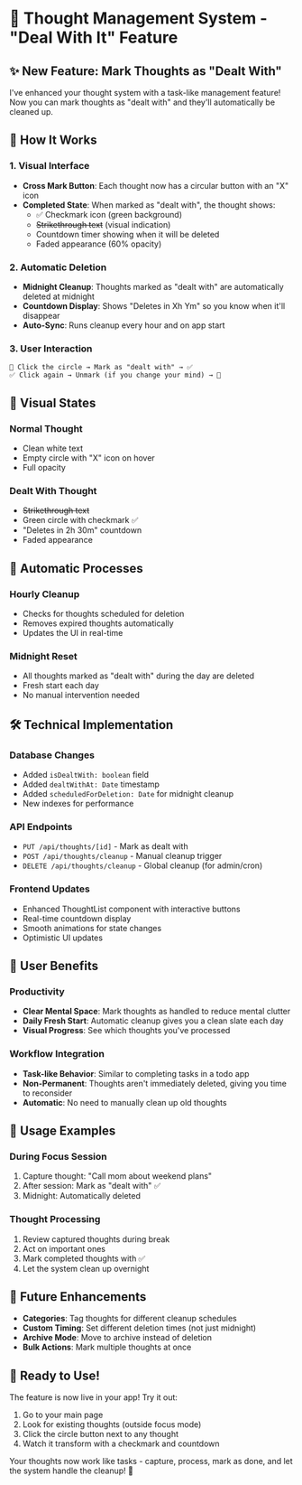 # 🎯 Thought Management System - "Deal With It" Feature

## ✨ **New Feature: Mark Thoughts as "Dealt With"**

I've enhanced your thought system with a task-like management feature! Now you can mark thoughts as "dealt with" and they'll automatically be cleaned up.

## 🔧 **How It Works**

### 1. **Visual Interface**
- **Cross Mark Button**: Each thought now has a circular button with an "X" icon
- **Completed State**: When marked as "dealt with", the thought shows:
  - ✅ Checkmark icon (green background)
  - ~~Strikethrough text~~ (visual indication)
  - Countdown timer showing when it will be deleted
  - Faded appearance (60% opacity)

### 2. **Automatic Deletion**
- **Midnight Cleanup**: Thoughts marked as "dealt with" are automatically deleted at midnight
- **Countdown Display**: Shows "Deletes in Xh Ym" so you know when it'll disappear
- **Auto-Sync**: Runs cleanup every hour and on app start

### 3. **User Interaction**
```
🔲 Click the circle → Mark as "dealt with" → ✅ 
✅ Click again → Unmark (if you change your mind) → 🔲
```

## 🎨 **Visual States**

### **Normal Thought**
- Clean white text
- Empty circle with "X" icon on hover
- Full opacity

### **Dealt With Thought**
- ~~Strikethrough text~~
- Green circle with checkmark ✅
- "Deletes in 2h 30m" countdown
- Faded appearance

## 🔄 **Automatic Processes**

### **Hourly Cleanup**
- Checks for thoughts scheduled for deletion
- Removes expired thoughts automatically
- Updates the UI in real-time

### **Midnight Reset**
- All thoughts marked as "dealt with" during the day are deleted
- Fresh start each day
- No manual intervention needed

## 🛠 **Technical Implementation**

### **Database Changes**
- Added `isDealtWith: boolean` field
- Added `dealtWithAt: Date` timestamp
- Added `scheduledForDeletion: Date` for midnight cleanup
- New indexes for performance

### **API Endpoints**
- `PUT /api/thoughts/[id]` - Mark as dealt with
- `POST /api/thoughts/cleanup` - Manual cleanup trigger
- `DELETE /api/thoughts/cleanup` - Global cleanup (for admin/cron)

### **Frontend Updates**
- Enhanced ThoughtList component with interactive buttons
- Real-time countdown display
- Smooth animations for state changes
- Optimistic UI updates

## 🎯 **User Benefits**

### **Productivity**
- **Clear Mental Space**: Mark thoughts as handled to reduce mental clutter
- **Daily Fresh Start**: Automatic cleanup gives you a clean slate each day
- **Visual Progress**: See which thoughts you've processed

### **Workflow Integration**
- **Task-like Behavior**: Similar to completing tasks in a todo app
- **Non-Permanent**: Thoughts aren't immediately deleted, giving you time to reconsider
- **Automatic**: No need to manually clean up old thoughts

## 📱 **Usage Examples**

### **During Focus Session**
1. Capture thought: "Call mom about weekend plans"
2. After session: Mark as "dealt with" ✅
3. Midnight: Automatically deleted

### **Thought Processing**
1. Review captured thoughts during break
2. Act on important ones
3. Mark completed thoughts with ✅
4. Let the system clean up overnight

## 🔮 **Future Enhancements**

- **Categories**: Tag thoughts for different cleanup schedules
- **Custom Timing**: Set different deletion times (not just midnight)
- **Archive Mode**: Move to archive instead of deletion
- **Bulk Actions**: Mark multiple thoughts at once

## 🚀 **Ready to Use!**

The feature is now live in your app! Try it out:

1. Go to your main page
2. Look for existing thoughts (outside focus mode)
3. Click the circle button next to any thought
4. Watch it transform with a checkmark and countdown

Your thoughts now work like tasks - capture, process, mark as done, and let the system handle the cleanup! 🎉